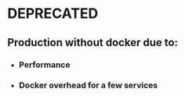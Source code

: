**<h1> DEPRECATED </h1>**
**<h2> Production without docker due to: </h2>**
- **<h3> Performance </h3>**
- **<h3> Docker overhead for a few services </h3>**
